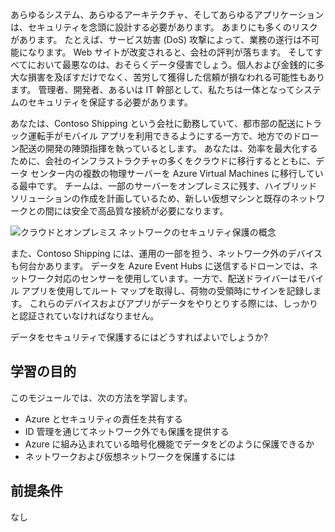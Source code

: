 あらゆるシステム、あらゆるアーキテクチャ、そしてあらゆるアプリケーションは、セキュリティを念頭に設計する必要があります。 あまりにも多くのリスクがあります。 たとえば、サービス妨害 (DoS) 攻撃によって、業務の遂行は不可能になります。 Web サイトが改変されると、会社の評判が落ちます。 そしてすべてにおいて最悪なのは、おそらくデータ侵害でしょう。個人および金銭的に多大な損害を及ぼすだけでなく、苦労して獲得した信頼が損なわれる可能性もあります。 管理者、開発者、あるいは IT 幹部として、私たちは一体となってシステムのセキュリティを保証する必要があります。

あなたは、Contoso Shipping という会社に勤務していて、都市部の配送にトラック運転手がモバイル アプリを利用できるようにする一方で、地方でのドローン配送の開発の陣頭指揮を執っているとします。 あなたは、効率を最大化するために、会社のインフラストラクチャの多くをクラウドに移行するとともに、データ センター内の複数の物理サーバーを Azure Virtual Machines に移行している最中です。 チームは、一部のサーバーをオンプレミスに残す、ハイブリッド ソリューションの作成を計画しているため、新しい仮想マシンと既存のネットワークとの間には安全で高品質な接続が必要になります。

![クラウドとオンプレミス ネットワークのセキュリティ保護の概念](../media/1-heading.png)

また、Contoso Shipping には、運用の一部を担う、ネットワーク外のデバイスも何台かあります。 データを Azure Event Hubs に送信するドローンでは、ネットワーク対応のセンサーを使用しています。一方で、配送ドライバーはモバイル アプリを使用してルート マップを取得し、荷物の受領時にサインを記録します。 これらのデバイスおよびアプリがデータをやりとりする際には、しっかりと認証されていなければなりません。

データをセキュリティで保護するにはどうすればよいでしょうか?

## <a name="learning-objectives"></a>学習の目的

このモジュールでは、次の方法を学習します。

- Azure とセキュリティの責任を共有する
- ID 管理を通じてネットワーク外でも保護を提供する
- Azure に組み込まれている暗号化機能でデータをどのように保護できるか
- ネットワークおよび仮想ネットワークを保護するには

## <a name="prerequisites"></a>前提条件  

なし